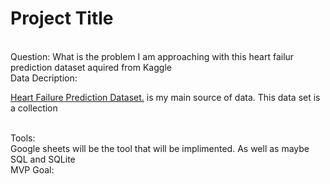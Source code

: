 # Project Title
<br>
Question: What is the problem I am approaching with this heart failur prediction dataset aquired from Kaggle
<br>
Data Decription: <br>

[Heart Failure Prediction Dataset.](https://www.kaggle.com/fedesoriano/heart-failure-prediction) is my main source of data. This data set is a collection 

<br>
Tools: <br>
Google sheets will be the tool that will be implimented. As well as maybe SQL and SQLite
<br>
MVP Goal:
